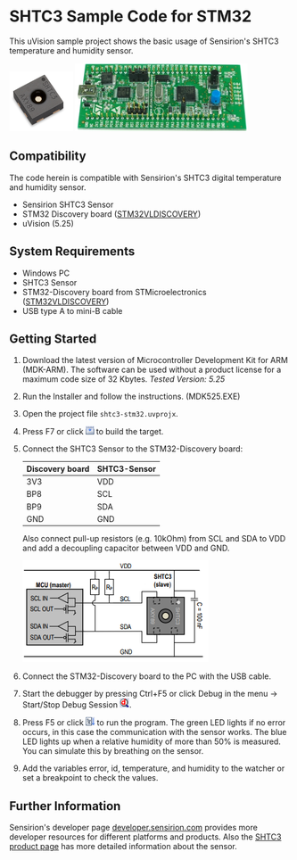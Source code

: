 # SHTC3 Sample Code for STM32

This uVision sample project shows the basic usage of Sensirion's SHTC3
temperature and humidity sensor.

![SHTC3](images/shtc3.png)
![STM32VLDISCOVERY](images/stm32-discovery.png)

## Compatibility

The code herein is compatible with Sensirion's SHTC3 digital temperature and
humidity sensor.

* Sensirion SHTC3 Sensor
* STM32 Discovery board ([STM32VLDISCOVERY])
* uVision (5.25)

## System Requirements

 * Windows PC
 * SHTC3 Sensor
 * STM32-Discovery board from STMicroelectronics ([STM32VLDISCOVERY])
 * USB type A to mini-B cable

## Getting Started

 1. Download the latest version of Microcontroller Development Kit for ARM
    (MDK-ARM). The software can be used without a product license for a maximum
    code size of 32 Kbytes.
    *Tested Version: 5.25*
 2. Run the Installer and follow the instructions. (MDK525.EXE)
 3. Open the project file `shtc3-stm32.uvprojx`.
 4. Press F7 or click ![build target icon](images/uvision-build.png) to build
    the target.
 5. Connect the SHTC3 Sensor to the STM32-Discovery board:

    |Discovery board|SHTC3-Sensor|
    |---------------|------------|
    | 3V3           | VDD        |
    | BP8           | SCL        |
    | BP9           | SDA        |
    | GND           | GND        |
    Also connect pull-up resistors (e.g. 10kOhm) from SCL and SDA to VDD and
    add a decoupling capacitor between VDD and GND.

    ![Typical application circuit](images/schematics.png)

 6. Connect the STM32-Discovery board to the PC with the USB cable.
 7. Start the debugger by pressing Ctrl+F5 or click Debug in the menu →
    Start/Stop Debug Session ![Debug icon](images/uvision-debug.png).
 8. Press F5 or click ![the run program icon](images/uvision-run.png) to run the
    program.
    The green LED lights if no error occurs, in this case the communication
    with the sensor works. The blue LED lights up when a relative humidity of
    more than 50% is measured. You can simulate this by breathing on the
    sensor.
 9. Add the variables error, id, temperature, and humidity to the watcher or
    set a breakpoint to check the values.

## Further Information

Sensirion's developer page
[developer.sensirion.com](https://developer.sensirion.com) provides more
developer resources for different platforms and products.
Also the [SHTC3 product page](https://www.sensirion.com/shtc3/) has more
detailed information about the sensor.

[STM32VLDISCOVERY]: https://www.st.com/en/evaluation-tools/stm32vldiscovery.html
